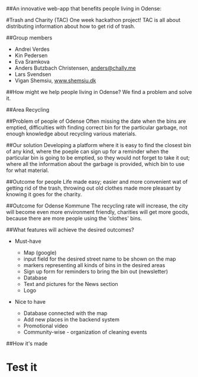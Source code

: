 ##An innovative web-app that benefits people living in Odense:

#Trash and Charity (TAC)
	One week hackathon project!
	TAC is all about distributing information about how to get rid of trash. 

##Group members

* Andrei Verdes
* Kin Pedersen
* Eva Sramkova
* Anders Butzbach Christensen, anders@chally.me
* Lars Svendsen
* Vigan Shemsiu, www.shemsiu.dk

##How might we help people living in Odense?
We find a problem and solve it.

##Area
Recycling

##Problem of people of Odense
Often missing the date when the bins are emptied,
difficulties with finding correct bin for the particular garbage,
not enough knowledge about recycling various materials.

##Our solution
Developing a platform where it is easy to find the closest bin of any kind,
where the poeple can sign up for a reminder when the particular bin is going to be emptied, so they would not forget to take it out;
where all the information about the garbage is provided, which bin to use for what material.

##Outcome for people
Life made easy;
easier and more convenient wat of getting rid of the trash,
throwing out old clothes made more pleasant by knowing it goes for the charity.

##Outcome for Odense Kommune
The recycling rate will increase,
the city will become even more environment friendly,
charities will get more goods, because there are more people using the 'clothes' bins.


##What features will achieve the desired outcomes?

* Must-have
	* Map (google)
	* input field for the desired street name to be shown on the map
	* markers representing all kinds of bins in the desired areas
	* Sign up form for reminders to bring the bin out (newsletter)
	* Database
	* Text and pictures for the News section
	* Logo

* Nice to have
	* Database connected with the map
	* Add new places in the backend system
	* Promotional video
	* Community-wise - organization of cleaning events

##How it's made

# Test it